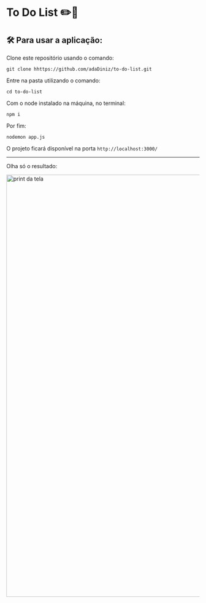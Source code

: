 # To Do List :pencil2::date:

## :hammer_and_wrench: Para usar a aplicação:

Clone este repositório usando o comando:

```
git clone hhttps://github.com/adaDiniz/to-do-list.git
```

Entre na pasta utilizando o comando:

```
cd to-do-list
```

Com o node instalado na máquina, no terminal:

```
npm i
```

Por fim:

```
nodemon app.js
```

O projeto ficará disponível na porta ``http://localhost:3000/``
___

Olha só o resultado: 


<img width="1100" alt="print da tela" src="https://user-images.githubusercontent.com/100374064/209718658-4b9f8f8e-bf5e-4d04-8143-df310afd860a.png">
